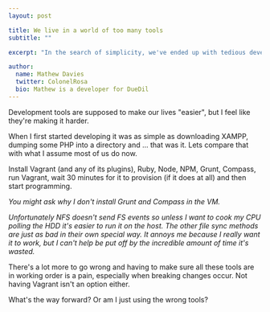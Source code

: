 ```yaml
---
layout: post

title: We live in a world of too many tools
subtitle: ""

excerpt: "In the search of simplicity, we've ended up with tedious development setups"

author:
  name: Mathew Davies
  twitter: ColonelRosa
  bio: Mathew is a developer for DueDil
---
```


Development tools are supposed to make our lives "easier", but I feel like they're making it harder. 

When I first started developing it was as simple as downloading XAMPP, dumping some PHP into a directory and ... that was it. Lets compare that with what I assume most of us do now.

Install Vagrant (and any of its plugins), Ruby, Node, NPM, Grunt, Compass, run Vagrant, wait 30 minutes for it to provision (if it does at all) and then start programming. 

_You might ask why I don't install Grunt and Compass in the VM._
 
 _Unfortunately NFS doesn't send FS events so unless I want to cook my CPU polling the HDD it's easier to run it on the host. The other file sync methods are just as bad in their own special way. It annoys me because I really want it to work, but I can't help be put off by the incredible amount of time it's wasted._

There's a lot more to go wrong and having to make sure all these tools are in working order is a pain, especially when breaking changes occur. Not having Vagrant isn't an option either. 

What's the way forward? Or am I just using the wrong tools? 
